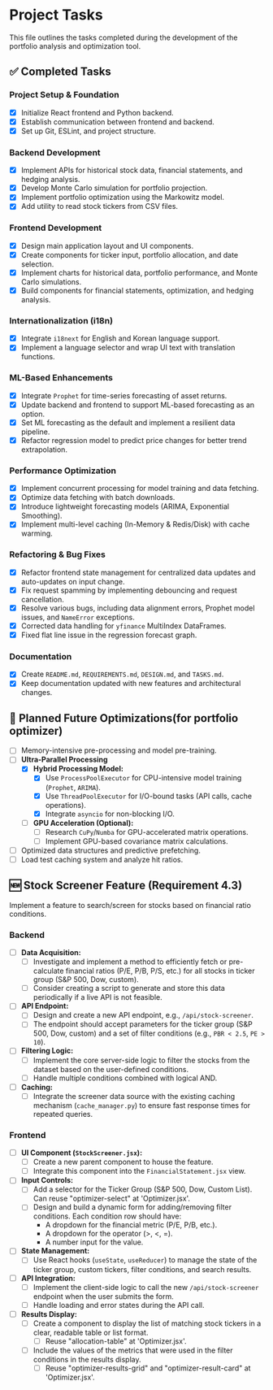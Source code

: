 # Project Tasks

This file outlines the tasks completed during the development of the portfolio analysis and optimization tool.

## ✅ Completed Tasks

### Project Setup & Foundation
- [x] Initialize React frontend and Python backend.
- [x] Establish communication between frontend and backend.
- [x] Set up Git, ESLint, and project structure.

### Backend Development
- [x] Implement APIs for historical stock data, financial statements, and hedging analysis.
- [x] Develop Monte Carlo simulation for portfolio projection.
- [x] Implement portfolio optimization using the Markowitz model.
- [x] Add utility to read stock tickers from CSV files.

### Frontend Development
- [x] Design main application layout and UI components.
- [x] Create components for ticker input, portfolio allocation, and date selection.
- [x] Implement charts for historical data, portfolio performance, and Monte Carlo simulations.
- [x] Build components for financial statements, optimization, and hedging analysis.

### Internationalization (i18n)
- [x] Integrate `i18next` for English and Korean language support.
- [x] Implement a language selector and wrap UI text with translation functions.

### ML-Based Enhancements
- [x] Integrate `Prophet` for time-series forecasting of asset returns.
- [x] Update backend and frontend to support ML-based forecasting as an option.
- [x] Set ML forecasting as the default and implement a resilient data pipeline.
- [x] Refactor regression model to predict price changes for better trend extrapolation.

### Performance Optimization
- [x] Implement concurrent processing for model training and data fetching.
- [x] Optimize data fetching with batch downloads.
- [x] Introduce lightweight forecasting models (ARIMA, Exponential Smoothing).
- [x] Implement multi-level caching (In-Memory & Redis/Disk) with cache warming.

### Refactoring & Bug Fixes
- [x] Refactor frontend state management for centralized data updates and auto-updates on input change.
- [x] Fix request spamming by implementing debouncing and request cancellation.
- [x] Resolve various bugs, including data alignment errors, Prophet model issues, and `NameError` exceptions.
- [x] Corrected data handling for `yfinance` MultiIndex DataFrames.
- [x] Fixed flat line issue in the regression forecast graph.

### Documentation
- [x] Create `README.md`, `REQUIREMENTS.md`, `DESIGN.md`, and `TASKS.md`.
- [x] Keep documentation updated with new features and architectural changes.

## 🚧 Planned Future Optimizations(for portfolio optimizer)
- [ ] Memory-intensive pre-processing and model pre-training.
- [ ] **Ultra-Parallel Processing**
    - [x] **Hybrid Processing Model:**
        - [x] Use `ProcessPoolExecutor` for CPU-intensive model training (`Prophet`, `ARIMA`).
        - [x] Use `ThreadPoolExecutor` for I/O-bound tasks (API calls, cache operations).
        - [x] Integrate `asyncio` for non-blocking I/O.
    - [ ] **GPU Acceleration (Optional):**
        - [ ] Research `CuPy`/`Numba` for GPU-accelerated matrix operations.
        - [ ] Implement GPU-based covariance matrix calculations.
- [ ] Optimized data structures and predictive prefetching.
- [ ] Load test caching system and analyze hit ratios.

## 🆕 Stock Screener Feature (Requirement 4.3)

Implement a feature to search/screen for stocks based on financial ratio conditions.

### Backend

- [ ] **Data Acquisition:**
    - [ ] Investigate and implement a method to efficiently fetch or pre-calculate financial ratios (P/E, P/B, P/S, etc.) for all stocks in ticker group (S&P 500, Dow, custom).
    - [ ] Consider creating a script to generate and store this data periodically if a live API is not feasible.
- [ ] **API Endpoint:**
    - [ ] Design and create a new API endpoint, e.g., `/api/stock-screener`.
    - [ ] The endpoint should accept parameters for the ticker group (S&P 500, Dow, custom) and a set of filter conditions (e.g., `PBR < 2.5`, `PE > 10`).
- [ ] **Filtering Logic:**
    - [ ] Implement the core server-side logic to filter the stocks from the dataset based on the user-defined conditions.
    - [ ] Handle multiple conditions combined with logical AND.
- [ ] **Caching:**
    - [ ] Integrate the screener data source with the existing caching mechanism (`cache_manager.py`) to ensure fast response times for repeated queries.

### Frontend

- [ ] **UI Component (`StockScreener.jsx`):**
    - [ ] Create a new parent component to house the feature.
    - [ ] Integrate this component into the `FinancialStatement.jsx` view.
- [ ] **Input Controls:**
    - [ ] Add a selector for the Ticker Group (S&P 500, Dow, Custom List). Can reuse "optimizer-select" at 'Optimizer.jsx'.
    - [ ] Design and build a dynamic form for adding/removing filter conditions. Each condition row should have:
        - A dropdown for the financial metric (P/E, P/B, etc.).
        - A dropdown for the operator (>, <, =).
        - A number input for the value.
- [ ] **State Management:**
    - [ ] Use React hooks (`useState`, `useReducer`) to manage the state of the ticker group, custom tickers, filter conditions, and search results.
- [ ] **API Integration:**
    - [ ] Implement the client-side logic to call the new `/api/stock-screener` endpoint when the user submits the form.
    - [ ] Handle loading and error states during the API call.
- [ ] **Results Display:**
    - [ ] Create a component to display the list of matching stock tickers in a clear, readable table or list format.
        - [ ] Reuse "allocation-table" at 'Optimizer.jsx'.
    - [ ] Include the values of the metrics that were used in the filter conditions in the results display.
        - [ ] Reuse "optimizer-results-grid" and "optimizer-result-card" at 'Optimizer.jsx'.
